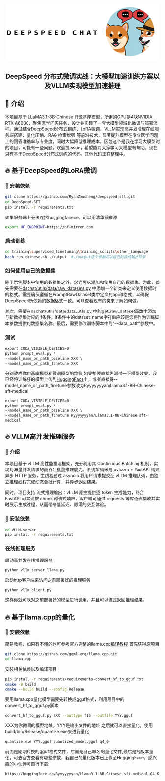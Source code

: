 <p align="center">

<img src="./DeepSpeed-SFT/assets/image/ds-shiba.png" alt="DeepSpeed Shiba Inu!"/>

</p>

<div align="center">

## DeepSpeed 分布式微调实战：大模型加速训练方案以及VLLM实现模型加速推理

</div>

## 🚀 介绍
本项目基于 LLaMA3.1-8B-Chinese 开源基座模型，所用的GPU是4块NVIDIA RTX A6000，聚焦医学问答任务，设计并实现了一套大模型领域化微调与部署流程。通过结合DeepSpeed分布式训练、LoRA微调、VLLM实现高并发推理在线服务端搭建、量化压缩、RAG 检索增强 等前沿技术，显著提升模型在专业医学问题上的回答准确率与专业度，同时大幅降低推理成本。因为这个是我在学习大模型时的项目，可能有一些问题，欢迎提issue，希望能对大家学习大模型有帮助。现在只有基于DeepSpeed分布式训练的代码，其他代码正在整理中。
## 🔥 基于DeepSpeed的LoRA微调

### 🐼 安装依赖
```bash
git clone https://github.com/RyanZxucheng/deepspeed-sft.git
cd DeepSpeed-SFT
pip install -r requirements.txt
```
如果服务器上无法连接huggingfacece，可以用清华镜像源
```bash
export HF_ENDPOINT=https://hf-mirror.com
```

###  启动训练
```bash
cd training\supervised_finetuning\training_scripts\other_language
bash run_chinese.sh ./output  #./output这个参数可以自己的换成输出目录
```

###  如何使用自己的数据集
除了示例脚本中使用的数据集之外，您还可以添加和使用自己的数据集。为此，首先需要在[dschat/utils/data/raw_datasets.py](https://github.com/RyanZxucheng/deepspeed-sft/blob/main/DeepSpeed-SFT/dschat/utils/data/raw_datasets.py) 中添加一个新类来定义使用数据时的格式。需要确保遵循在PromptRawDataset类中定义的api和格式，以确保DeepSpeed所依赖的数据格式一致。可以查看现有的类来了解如何做。

其次，需要在[dschat/utils/data/data_utils.py](https://github.com/RyanZxucheng/deepspeed-sft/blob/main/DeepSpeed-SFT/dschat/utils/data/data_utils.py)
中的get_raw_dataset函数中添加与新数据集对应的if条件。if条件中的dataset_name字符串应该是您将作为训练脚本参数提供的数据集名称。最后，需要修改训练脚本中的“--data_path”参数中。

###  测试

```
export CUDA_VISIBLE_DEVICES=0
python prompt_eval.py \
--model_name_or_path_baseline XXX \
--model_name_or_path_finetune XXX
```
分别改成你的基座模型和微调模型的路径,如果想要直接先测试一下模型效果，我已经将训练好的模型上传到[HuggingFace](https://huggingface.co/Ryyyyyyyan/Llama3.1-8B-Chinese-sft-medical)上，或者直接将--model_name_or_path_finetune参数改为Ryyyyyyyan/Llama3.1-8B-Chinese-sft-medical
```
export CUDA_VISIBLE_DEVICES=0
python prompt_eval.py \
--model_name_or_path_baseline XXX \
--model_name_or_path_finetune Ryyyyyyyan/Llama3.1-8B-Chinese-sft-medical
```
## 🔥 VLLM高并发推理服务
### 🚀 介绍
本项目基于 vLLM 高性能推理框架，充分利用其 Continuous Batching 机制，实现对海量并发请求的高吞吐批量推理能力。系统架构采用 uvicorn + FastAPI 构建异步 HTTP 服务，主线程通过 asyncio 将用户请求提交至 vLLM 推理队列，由独立推理线程完成动态合批计算，并异步返回结果。

同时，项目支持 流式推理输出：vLLM 原生提供逐 token 生成能力，结合 FastAPI 可实现按 chunk 的流式响应，客户端可通过 requests 等库逐步接收并实时展示生成过程，从而带来低延迟、顺滑的交互体验。
### 🐼 安装依赖
```bash
cd VLLM-server
pip install -r requirements.txt
```
###  在线推理服务
启动高并发在线推理服务
```bash
python vllm_server_llama.py
```
启动http客户端来访问之前部署好的推理服务
```bash
python vllm_client.py
```
这样你就可以对之前部署好的模型进行调用，并且可以流式返回推理结果。
## 🔥 基于llama.cpp的量化
### 🐼 安装依赖
简易教程，如果有不懂的也可参考官方完整的llama.cpp[编译教程](https://github.com/ggml-org/llama.cpp/blob/master/docs/build.md)
首先获得原项目
```bash
git clone https://github.com/ggml-org/llama.cpp.git
cd llama.cpp
```
安装相关依赖以及编译项目
```bash
pip install -r requirements/requirements-convert_hf_to_gguf.txt
cmake -B build
cmake --build build --config Release
```
要用llama.cpp量化模型需要先转换成gguf格式，利用项目中的convert_hf_to_gguf.py脚本
```bash
convert_hf_to_gguf.py XXX --outtype f16 --outfile YYY.gguf
```
XXX为你微调的模型地址，YYY是输出文件的地址
之后就可以直接量化，使用 build/bin/Release/quantize.exe来进行量化
```bash
quantize.exe YYY.gguf quantized_model.gguf q4_0
```
前面是刚刚转换的gguf格式文件，后面是自己命名的量化文件,最后是的版本量化，可去官方查看有哪些参数，我自己的量化版本已上传至HuggingFace，感兴趣的小伙伴可自行[下载](https://huggingface.co/Ryyyyyyyan/Llama3.1-8B-Chinese-sft-medical-Q4_K_M-GGUF):
```bash
https://huggingface.co/Ryyyyyyyan/Llama3.1-8B-Chinese-sft-medical-Q4_K_M-GGUF
```



